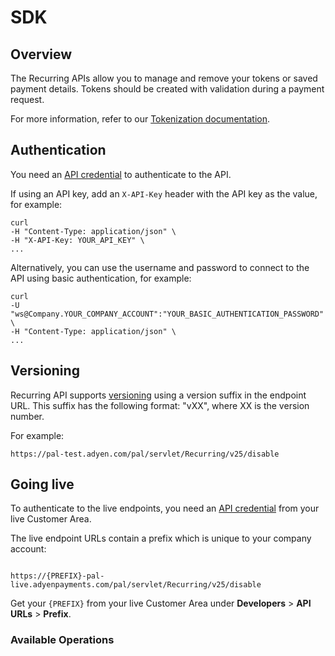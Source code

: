 # SDK

## Overview

The Recurring APIs allow you to manage and remove your tokens or saved payment details. Tokens should be created with validation during a payment request.

For more information, refer to our [Tokenization documentation](https://docs.adyen.com/online-payments/tokenization).
## Authentication
You need an [API credential](https://docs.adyen.com/development-resources/api-credentials) to authenticate to the API.

If using an API key, add an `X-API-Key` header with the API key as the value, for example:

 ```
curl
-H "Content-Type: application/json" \
-H "X-API-Key: YOUR_API_KEY" \
...
```

Alternatively, you can use the username and password to connect to the API using basic authentication, for example:

```
curl
-U "ws@Company.YOUR_COMPANY_ACCOUNT":"YOUR_BASIC_AUTHENTICATION_PASSWORD" \
-H "Content-Type: application/json" \
...
```

## Versioning
Recurring API supports [versioning](https://docs.adyen.com/development-resources/versioning) using a version suffix in the endpoint URL. This suffix has the following format: "vXX", where XX is the version number.

For example:
```
https://pal-test.adyen.com/pal/servlet/Recurring/v25/disable
```

## Going live

To authenticate to the live endpoints, you need an [API credential](https://docs.adyen.com/development-resources/api-credentials) from your live Customer Area.

The live endpoint URLs contain a prefix which is unique to your company account:
```

https://{PREFIX}-pal-live.adyenpayments.com/pal/servlet/Recurring/v25/disable
```

Get your `{PREFIX}` from your live Customer Area under **Developers** > **API URLs** > **Prefix**.

### Available Operations

